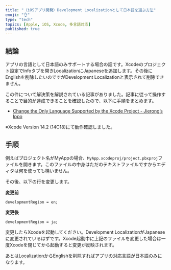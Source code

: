 ```yaml
---
title: "（iOSアプリ開発）Development Localizationとして日本語を選ぶ方法"
emoji: "👌"
type: "tech"
topics: [Apple, iOS, Xcode, 多言語対応]
published: true
---
```

## 結論

アプリの言語として日本語のみサポートする場合の話です。Xcodeのプロジェクト設定でInfoタブを開きLocalizationにJapaneseを追加します。その後にEnglishを削除したいのですがDevelopment Localizationと表示されて削除できません。

この件について解決策を解説されている記事がありました。記事に従って操作することで目的が達成できることを確認したので、以下に手順をまとめます。

- [Change the Only Language Supported by the Xcode Project - Jierong’s Ippo](https://jierong.dev/2020/02/23/change-the-only-language-supported-by-the-xcode-project.html)

※Xcode Version 14.2 (14C18)にて動作確認しました。

## 手順

例えばプロジェクト名がMyAppの場合、`MyApp.xcodeproj/project.pbxproj`ファイルを開きます。このファイルの中身はただのテキストファイルですからエディタは何を使っても構いません。

その後、以下の行を変更します。

**変更前**

```text
developmentRegion = en;
```

**変更後**

```text
developmentRegion = ja;
```

変更したらXcodeを起動してください。Development LocalizationがJapaneseに変更されているはずです。Xcode起動中に上記のファイルを変更した場合は一度Xcodeを閉じてから起動すると変更が反映されます。

あとはLocalizationからEnglishを削除すればアプリの対応言語が日本語のみになります。
